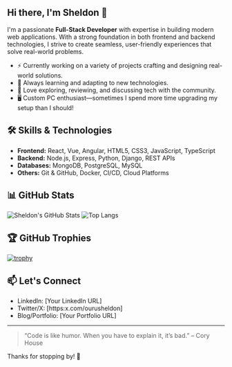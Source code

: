 ## Hi there, I'm Sheldon 👋

<!--
**ourusheldon/ourusheldon** is a ✨ _special_ ✨ repository because its `README.md` (this file) appears on your GitHub profile.

Here are some ideas to get you started:

- 🔭 I’m currently working on ...
- 🌱 I’m currently learning ...
- 👯 I’m looking to collaborate on ...
- 🤔 I’m looking for help with ...
- 💬 Ask me about ...
- 📫 How to reach me: ...
- 😄 Pronouns: ...
- ⚡ Fun fact: ...
-->

I'm a passionate **Full-Stack Developer** with expertise in building modern web applications. With a strong foundation in both frontend and backend technologies, I strive to create seamless, user-friendly experiences that solve real-world problems.

- ⚡ Currently working on a variety of projects crafting and designing real-world solutions.
- 🚀 Always learning and adapting to new technologies.
- 💬 Love exploring, reviewing, and discussing tech with the community.
- 🖥️ Custom PC enthusiast—sometimes I spend more time upgrading my setup than I should!

## 🛠️ Skills & Technologies

- **Frontend:** React, Vue, Angular, HTML5, CSS3, JavaScript, TypeScript
- **Backend:** Node.js, Express, Python, Django, REST APIs
- **Databases:** MongoDB, PostgreSQL, MySQL
- **Others:** Git & GitHub, Docker, CI/CD, Cloud Platforms

## 📊 GitHub Stats

![Sheldon's GitHub Stats](https://github-readme-stats.vercel.app/api?username=ourusheldon&show_icons=true&theme=radical)
![Top Langs](https://github-readme-stats.vercel.app/api/top-langs/?username=ourusheldon&layout=compact&theme=radical)

## 🏆 GitHub Trophies

[![trophy](https://github-profile-trophy.vercel.app/?username=ourusheldon&theme=radical)](https://github.com/ryo-ma/github-profile-trophy)

## 📫 Let's Connect

- LinkedIn: [Your LinkedIn URL]
- Twitter/X: [https:x.com/ourusheldon]
- Blog/Portfolio: [Your Portfolio URL]

---

> “Code is like humor. When you have to explain it, it’s bad.” – Cory House

Thanks for stopping by! 🚀


